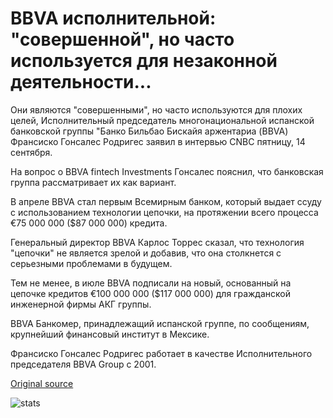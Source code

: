 # BBVA исполнительной: "совершенной", но часто используется для незаконной деятельности...

Они являются "совершенными", но часто используются для плохих целей, Исполнительный председатель многонациональной испанской банковской группы "Банко Бильбао Бискайя аржентариа (BBVA) Франсиско Гонсалес Родригес заявил в интервью CNBC пятницу, 14 сентября.

На вопрос о BBVA fintech Investments Гонсалес пояснил, что банковская группа рассматривает их как вариант.

В апреле BBVA стал первым Всемирным банком, который выдает ссуду с использованием технологии цепочки, на протяжении всего процесса €75 000 000 ($87 000 000) кредита.

Генеральный директор BBVA Карлос Торрес сказал, что технология "цепочки" не является зрелой и добавив, что она столкнется с серьезными проблемами в будущем.

Тем не менее, в июле BBVA подписали на новый, основанный на цепочке кредитов €100 000 000 ($117 000 000) для гражданской инженерной фирмы АКГ группы.

BBVA Банкомер, принадлежащий испанской группе, по сообщениям, крупнейший финансовый институт в Мексике.

Франсиско Гонсалес Родригес работает в качестве Исполнительного председателя BBVA Group с 2001.

[Original source](https://cointelegraph.com/news/bbva-executive-cryptocurrencies-are-perfect-but-often-used-for-illicit-activities)

![stats](https://c.statcounter.com/11760860/0/a89fa40b/1/ "stats")